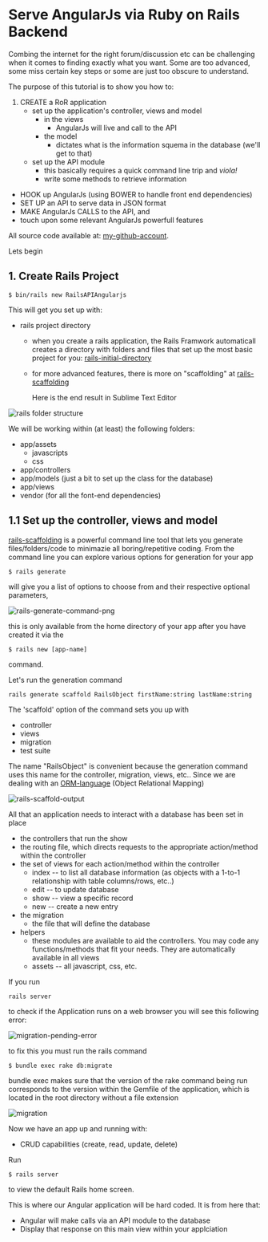 # Serve AngularJs via Ruby on Rails Backend
Combing the internet for the right forum/discussion etc can be challenging when it comes to finding exactly what you want.
Some are too advanced, some miss certain key steps or some are just too obscure to understand.

The purpose of this tutorial is to show you how to:

   1. CREATE a RoR application
      * set up the application's controller, views and model
         * in the views 
            * AngularJs will live and call to the API
         * the model
            * dictates what is the information squema in the database (we'll get to that) 
      * set up the API module
         * this basically requires a quick command line trip and *viola!*
         * write some methods to retrieve information
    
   * HOOK up AngularJs (using BOWER to handle front end dependencies)
   * SET UP an API to serve data in JSON format
   * MAKE AngularJs CALLS to the API, and
   * touch upon some relevant AngularJs powerfull features

All source code available at: [my-github-account]. 

Lets begin

## 1. Create Rails Project

```rails
$ bin/rails new RailsAPIAngularjs
```

This will get you set up with:
* rails project directory
   * when you create a rails  application, the Rails Framwork automaticall creates a directory with folders and files that set up the most basic project for you: [rails-initial-directory]
   * for more advanced features, there is more on "scaffolding" at [rails-scaffolding]

      Here is the end result in Sublime Text Editor

![rails folder structure][folder-structure-png]

We will be working within (at least) the following folders:
* app/assets
   * javascripts
   * css
* app/controllers
* app/models (just a bit to set up the class for the database)
* app/views
* vendor (for all the font-end dependencies)

## 1.1 Set up the controller, views and model
   
   [rails-scaffolding] is a powerful command line tool that lets you generate files/folders/code to minimazie all boring/repetitive coding.
   From the command line you can explore various options for generation for your app
   
```rails
$ rails generate
```

will give you a list of options to choose from and their respective optional parameters, 

![rails-generate-command-png]

this is only available from the home directory of your app after you have created it via the 

```rails
$ rails new [app-name]
```
command.

Let's run the generation command 
```rails
rails generate scaffold RailsObject firstName:string lastName:string
```

The 'scaffold' option of the command sets you up with 
* controller
* views
* migration
* test suite

The name "RailsObject" is convenient because the generation command uses this name for the controller, migration, views, etc..
Since we are dealing with an [ORM-language] (Object Relational Mapping) 

![rails-scaffold-output]

All that an application needs to interact with a database has been set in place
* the controllers that run the show
* the routing file, which directs requests to the appropriate action/method within the controller
* the set of views for each action/method within the controller
   * index -- to list all database information (as objects with a 1-to-1 relationship with table columns/rows, etc..) 
   * edit -- to update database
   * show -- view a specific record
   * new -- create a new entry
* the migration
   * the file that will define the database
* helpers
   * these modules are available to aid the controllers. You may code any functions/methods that fit your needs.  They are automatically available in all views
   * assets -- all javascript, css, etc.

If you run 

```rails
rails server
```
to  check if the Application runs on a web browser you will see this following error:

![migration-pending-error]

to fix this you must run the rails command

```rails
$ bundle exec rake db:migrate
```

bundle exec makes sure that the version of the rake command being run corresponds to the version within the Gemfile of the application, which is located in the root directory without a file extension

![migration]

Now we have an app up and running with:
* CRUD capabilities (create, read, update, delete)

Run

```rails
$ rails server
```

to view the default Rails home screen.

This is where our Angular application will be hard coded.  It is from here that:
* Angular will make calls via an API module to the database
* Display that response on this main view within your applciation




[my-github-account]: <https://github.com/wowiamhere/RailsAPIAngularjs>
[rails-initial-directory]:<http://guides.rubyonrails.org/getting_started.html#creating-the-blog-application>
[rails-scaffolding]: <http://guides.rubyonrails.org/command_line.html#command-line-basics>
[ORM-language]: <http://guides.rubyonrails.org/active_record_basics.html#object-relational-mapping>

[folder-structure-png]: https://raw.githubusercontent.com/wowiamhere/RailsAPIAngularjs/master/projectData/images/railsAPIAngularjsFolders.png "website logo .png"
[rails-generate-command-png]: https://raw.githubusercontent.com/wowiamhere/RailsAPIAngularjs/apiController/projectData/images/railsGenerate.png "rails generate command .png"
[rails-scaffold-output]: <https://github.com/wowiamhere/RailsAPIAngularjs/raw/appScaffold/projectData/images/railsObjectScaffold.png> "rails generate scaffold output .png"
[migration-pending-error]: https://github.com/wowiamhere/RailsAPIAngularjs/blob/appScaffold/projectData/images/migrationsPendingError.png?raw=true "migragrions pending error .png"
[migration]: https://raw.githubusercontent.com/wowiamhere/RailsAPIAngularjs/appScaffold/projectData/images/migration.png "migration .png"
